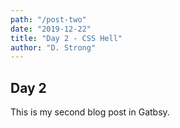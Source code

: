 ```yaml
---
path: "/post-two"
date: "2019-12-22"
title: "Day 2 - CSS Hell"
author: "D. Strong"
---
```


## Day 2
This is my second blog post in Gatbsy.